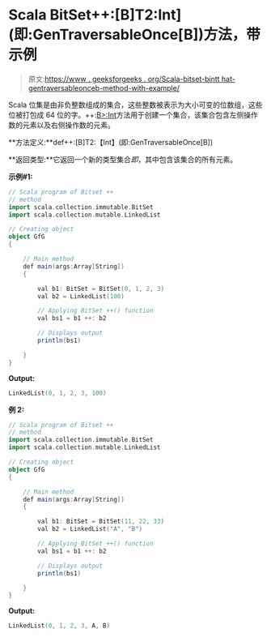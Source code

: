 # Scala BitSet++:[B]T2:Int](即:GenTraversableOnce[B])方法，带示例

> 原文:[https://www . geeksforgeeks . org/Scala-bitset-bintt hat-gentraversableonceb-method-with-example/](https://www.geeksforgeeks.org/scala-bitset-bintthat-gentraversableonceb-method-with-example/)

Scala 位集是由非负整数组成的集合，这些整数被表示为大小可变的位数组，这些位被打包成 64 位的字。++:[B>:Int](即:GenTraversableOnce[B])方法用于创建一个集合，该集合包含左侧操作数的元素以及右侧操作数的元素。

**方法定义:**def++:[B]T2:【Int】(即:GenTraversableOnce[B])

**返回类型:**它返回一个新的类型集合*即*，其中包含该集合的所有元素。

**示例#1:**

```scala
// Scala program of Bitset ++
// method 
import scala.collection.immutable.BitSet 
import scala.collection.mutable.LinkedList 

// Creating object 
object GfG 
{ 

    // Main method 
    def main(args:Array[String]) 
    { 

        val b1: BitSet = BitSet(0, 1, 2, 3) 
        val b2 = LinkedList(100)

        // Applying BitSet ++() function 
        val bs1 = b1 ++: b2

        // Displays output 
        println(bs1) 

    } 
} 
```

**Output:**

```scala
LinkedList(0, 1, 2, 3, 100)

```

**例 2:**

```scala
// Scala program of Bitset ++
// method 
import scala.collection.immutable.BitSet 
import scala.collection.mutable.LinkedList 

// Creating object 
object GfG 
{ 

    // Main method 
    def main(args:Array[String]) 
    { 

        val b1: BitSet = BitSet(11, 22, 33) 
        val b2 = LinkedList("A", "B")

        // Applying BitSet ++() function 
        val bs1 = b1 ++: b2

        // Displays output 
        println(bs1) 

    } 
} 
```

**Output:**

```scala
LinkedList(0, 1, 2, 3, A, B)

```